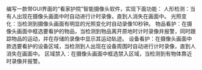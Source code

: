 编写一款带GUI界面的“看家护院”智能摄像头软件，实现下面功能：
 人形检测：当有人出现在摄像头画面中时自动进行计时录像，直到人消失在画面中。
 光照变化：当检测到摄像头画面有明显的光照变化时自动录像10秒钟。
 物品看护：在摄像头画面中框选要看护的物品，当检测到物品离开原地时计时录像并报警，同时跟踪物品的运动，并在存储的录像中显示其运动轨迹。
设备看护：在摄像头画面中款选要看护的设备区域，当检测到人出现在设备周围时自动进行计时录像，直到人消失在画面中。
 区域禁入：在摄像头画面中框选禁入区域，当检测到有物体靠近时录像并报警。
